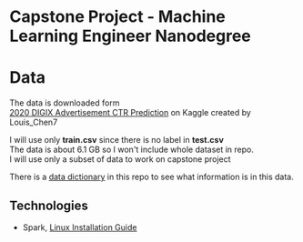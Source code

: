 # Capstone Project - Machine Learning Engineer Nanodegree

# Data
The data is downloaded form
<br>[2020 DIGIX Advertisement CTR Prediction](https://www.kaggle.com/louischen7/2020-digix-advertisement-ctr-prediction) 
on Kaggle created by Louis_Chen7 

I will use only **train.csv** 
since there is no label in **test.csv**
<br>The data is about 6.1 GB so I won't include whole dataset in repo.
<br>I will use only a subset of data to work on capstone project

There is a [data dictionary](/data%20dictionary.odt) in this repo to see what information is in this data.

## Technologies
- Spark, [Linux Installation Guide](https://www.tutorialspoint.com/apache_spark/apache_spark_installation.htm)
